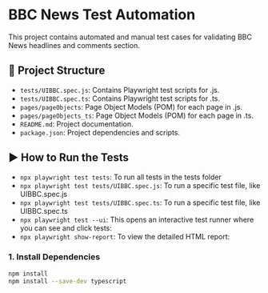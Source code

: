 # BBC News Test Automation

This project contains automated and manual test cases for validating BBC News headlines and comments section.

## 📁 Project Structure

- `tests/UIBBC.spec.js`: Contains Playwright test scripts for .js.
- `tests/UIBBC.spec.ts`: Contains Playwright test scripts for .ts.
- `pages/pageObjects`: Page Object Models (POM) for each page in .js.
- `pages/pageObjects_ts`: Page Object Models (POM) for each page in .ts.
- `README.md`: Project documentation.
- `package.json`: Project dependencies and scripts.

## ▶️ How to Run the Tests
- `npx playwright test tests`: To run all tests in the tests folder
- `npx playwright test tests/UIBBC.spec.js`: To run a specific test file, like UIBBC.spec.js
- `npx playwright test tests/UIBBC.spec.ts`: To run a specific test file, like UIBBC.spec.ts
- `npx playwright test --ui`: This opens an interactive test runner where you can see and click tests:
- `npx playwright show-report`: To view the detailed HTML report:

### 1. Install Dependencies

```bash
npm install
npm install --save-dev typescript

